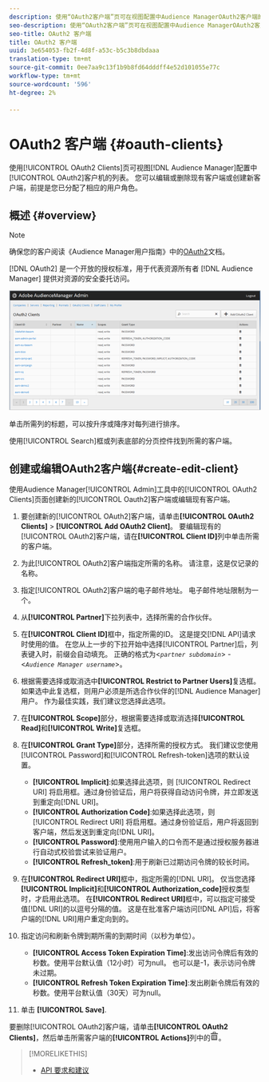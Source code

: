```yaml
---
description: 使用“OAuth2客户端”页可在视图配置中Audience ManagerOAuth2客户端的列表。 您可以编辑或删除现有客户端或创建新客户端，前提是您已分配了相应的用户角色。
seo-description: 使用“OAuth2客户端”页可在视图配置中Audience ManagerOAuth2客户端的列表。 您可以编辑或删除现有客户端或创建新客户端，前提是您已分配了相应的用户角色。
seo-title: OAuth2 客户端
title: OAuth2 客户端
uuid: 3e654053-fb2f-4d8f-a53c-b5c3b8dbdaaa
translation-type: tm+mt
source-git-commit: 0ee7aa9c13f1b9b8fd64dddff4e52d101055e77c
workflow-type: tm+mt
source-wordcount: '596'
ht-degree: 2%

---
```



# OAuth2 客户端 {#oauth-clients}

使用[!UICONTROL OAuth2 Clients]页可视图[!DNL Audience Manager]配置中[!UICONTROL OAuth2]客户机的列表。 您可以编辑或删除现有客户端或创建新客户端，前提是您已分配了相应的用户角色。

## 概述 {#overview}

<!-- c_oauth.xml -->

>[!NOTE]
>
>确保您的客户阅读《Audience Manager用户指南》中的[OAuth2](https://docs.adobe.com/content/help/en/audience-manager/user-guide/api-and-sdk-code/rest-apis/aam-api-getting-started.html#oauth)文档。

[!DNL OAuth2] 是一个开放的授权标准，用于代表资源所有者 [!DNL Audience Manager] 提供对资源的安全委托访问。

![](assets/oauth.png)

单击所需列的标题，可以按升序或降序对每列进行排序。

使用[!UICONTROL Search]框或列表底部的分页控件找到所需的客户端。

## 创建或编辑OAuth2客户端{#create-edit-client}

<!-- t_create_edit_auth.xml -->

使用Audience Manager[!UICONTROL Admin]工具中的[!UICONTROL OAuth2 Clients]页面创建新的[!UICONTROL Oauth2]客户端或编辑现有客户端。

1. 要创建新的[!UICONTROL OAuth2]客户端，请单击&#x200B;**[!UICONTROL OAuth2 Clients]** > **[!UICONTROL Add OAuth2 Client]**。 要编辑现有的[!UICONTROL OAuth2]客户端，请在&#x200B;**[!UICONTROL Client ID]**&#x200B;列中单击所需的客户端。
1. 为此[!UICONTROL OAuth2]客户端指定所需的名称。 请注意，这是仅记录的名称。
1. 指定[!UICONTROL OAuth2]客户端的电子邮件地址。 电子邮件地址限制为一个。
1. 从&#x200B;**[!UICONTROL Partner]**&#x200B;下拉列表中，选择所需的合作伙伴。
1. 在&#x200B;**[!UICONTROL Client ID]**&#x200B;框中，指定所需的ID。 这是提交[!DNL API]请求时使用的值。 在您从上一步的下拉开始中选择[!UICONTROL Partner]后，列表键入时，前缀会自动填充。 正确的格式为&lt;*`partner subdomain`*> - &lt;*`Audience Manager username`*>。
1. 根据需要选择或取消选中&#x200B;**[!UICONTROL Restrict to Partner Users]**&#x200B;复选框。 如果选中此复选框，则用户必须是所选合作伙伴的[!DNL Audience Manager]用户。 作为最佳实践，我们建议您选择此选项。
1. 在&#x200B;**[!UICONTROL Scope]**&#x200B;部分，根据需要选择或取消选择&#x200B;**[!UICONTROL Read]**&#x200B;和&#x200B;**[!UICONTROL Write]**&#x200B;复选框。
1. 在&#x200B;**[!UICONTROL Grant Type]**&#x200B;部分，选择所需的授权方式。 我们建议您使用[!UICONTROL Password]和[!UICONTROL Refresh-token]选项的默认设置。

   * **[!UICONTROL Implicit]**:如果选择此选项，则 [!UICONTROL Redirect URI] 将启用框。通过身份验证后，用户将获得自动访问令牌，并立即发送到重定向[!DNL URI]。
   * **[!UICONTROL Authorization Code]**:如果选择此选项，则 [!UICONTROL Redirect URI] 将启用框。通过身份验证后，用户将返回到客户端，然后发送到重定向[!DNL URI]。
   * **[!UICONTROL Password]**:使用用户输入的口令而不是通过授权服务器进行自动式校验尝试来验证用户。
   * **[!UICONTROL Refresh_token]**:用于刷新已过期访问令牌的较长时间。

1. 在&#x200B;**[!UICONTROL Redirect URI]**&#x200B;框中，指定所需的[!DNL URI]。 仅当您选择&#x200B;**[!UICONTROL Implicit]**&#x200B;和&#x200B;**[!UICONTROL Authorization_code]**&#x200B;授权类型时，才启用此选项。 在&#x200B;**[!UICONTROL Redirect URI]**&#x200B;框中，可以指定可接受值[!DNL URI]的以逗号分隔的值。 这是在批准客户端访问[!DNL API]后，将客户端的[!DNL URI]用户重定向到的。
1. 指定访问和刷新令牌到期所需的到期时间（以秒为单位）。

   * **[!UICONTROL Access Token Expiration Time]**:发出访问令牌后有效的秒数。使用平台默认值（12小时）可为null。 也可以是-1，表示访问令牌未过期。
   * **[!UICONTROL Refresh Token Expiration Time]**:发出刷新令牌后有效的秒数。使用平台默认值（30天）可为null。

1. 单击 **[!UICONTROL Save]**.

要删除[!UICONTROL OAuth2]客户端，请单击&#x200B;**[!UICONTROL OAuth2 Clients]**，然后单击所需客户端的&#x200B;**[!UICONTROL Actions]**&#x200B;列中的![](assets/icon_delete.png)。

>[!MORELIKETHIS]
>
>* [API 要求和建议](../admin-oauth2/aam-admin-api-requirements.md)

